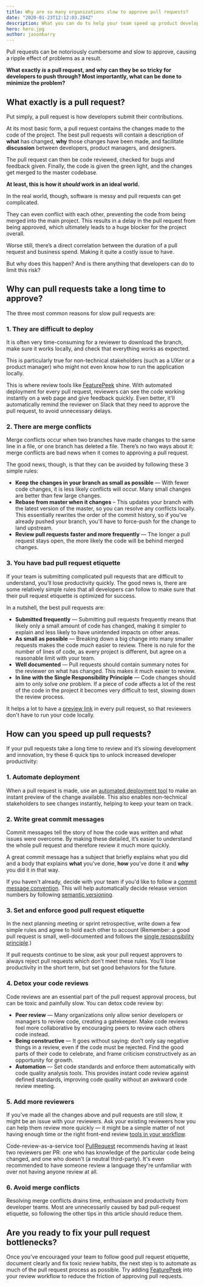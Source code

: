 ```yaml
---
title: Why are so many organizations slow to approve pull requests?
date: "2020-01-23T12:12:03.284Z"
description: What you can do to help your team speed up product development
hero: hero.jpg
author: jasonbarry
---
```


Pull requests can be notoriously cumbersome and slow to approve, causing a ripple effect of problems as a result. 

**What exactly _is_ a pull request, and why can they be so tricky for developers to push through? Most importantly, what can be done to minimize the problem?**

## What exactly is a pull request?

Put simply, a pull request is how developers submit their contributions. 

At its most basic form, a pull request contains the changes made to the code of the project. The best pull requests will contain a description of **what** has changed, **why** those changes have been made, and facilitate **discussion** between developers, product managers, and designers. 

The pull request can then be code reviewed, checked for bugs and feedback given. Finally, the code is given the green light, and the changes get merged to the master codebase.

**At least, this is how it _should_ work in an ideal world.**

In the real world, though, software is messy and pull requests can get complicated. 

They can even conflict with each other, preventing the code from being merged into the main project. This results in a delay in the pull request from being approved, which ultimately leads to a huge blocker for the project overall. 

Worse still, there’s a direct correlation between the duration of a pull request and business spend. Making it quite a costly issue to have. 

But why does this happen? And is there anything that developers can do to limit this risk? 


## Why can pull requests take a long time to approve?

The three most common reasons for slow pull requests are: 

### 1. They are difficult to deploy

It is often very time-consuming for a reviewer to download the branch, make sure it works locally, and check that everything works as expected.

This is particularly true for non-technical stakeholders (such as a UXer or a product manager) who might not even know how to run the application locally.

This is where review tools like [FeaturePeek](https://featurepeek.com) shine. With automated deployment for every pull request, reviewers can see the code working instantly on a web page and give feedback quickly. Even better, it'll automatically remind the reviewer on Slack that they need to approve the pull request, to avoid unnecessary delays.


### 2. There are merge conflicts

Merge conflicts occur when two branches have made changes to the same line in a file, or one branch has deleted a file. There’s no two ways about it: merge conflicts are bad news when it comes to approving a pull request. 

The good news, though, is that they can be avoided by following these 3 simple rules:

*   **Keep the changes in your branch as small as possible** — With fewer code changes, it is less likely conflicts will occur. Many small changes are better than few large changes.
*   **Rebase from master when it changes** – This updates your branch with the latest version of the master, so you can resolve any conflicts locally. This essentially rewrites the order of the commit history, so if you've already pushed your branch, you'll have to force-push for the change to land upstream.
*   **Review pull requests faster and more frequently** — The longer a pull request stays open, the more likely the code will be behind merged changes.

### 3. You have bad pull request etiquette

If your team is submitting complicated pull requests that are difficult to understand, you’ll lose productivity quickly. The good news is, there are some relatively simple rules that all developers can follow to make sure that their pull request etiquette is optimized for success.

In a nutshell, the best pull requests are:

*  **Submitted frequently** — Submitting pull requests frequently means that likely only a small amount of code has changed, making it simpler to explain and less likely to have unintended impacts on other areas. 
*  **As small as possible** — Breaking down a big change into many smaller requests makes the code _much_ easier to review. There is no rule for the number of lines of code, as every project is different, but agree on a reasonable limit with your team.
*  **Well documented** — Pull requests should contain summary notes for the reviewer on what has changed. This makes it much easier to review. 
*  **In line with the Single Responsibility Principle** — Code changes should aim to only solve _one_ problem. If a piece of code affects a lot of the rest of the code in the project it becomes very difficult to test, slowing down the review process.

It helps a lot to have a [preview link](https://featurepeek.com) in every pull request, so that reviewers don't have to run your code locally.

## How can you speed up pull requests?

If your pull requests take a long time to review and it’s slowing development and innovation, try these 6 quick tips to unlock increased developer productivity:

### 1. Automate deployment

When a pull request is made, use an [automated deployment tool](https://featurepeek.com) to make an instant preview of the change available.  This also enables non-technical stakeholders to see changes instantly, helping to keep your team on track.

### 2. Write great commit messages

Commit messages tell the story of how the code was written and what issues were overcome. By making these detailed, it’s easier to understand the whole pull request and therefore review it much more quickly. 

A great commit message has a subject that briefly explains what you did and a body that explains **what** you’ve done, **how** you’ve done it and **why** you did it in that way.

If you haven't already, decide with your team if you'd like to follow a [commit message convention](https://www.conventionalcommits.org/en/v1.0.0/). This will help automatically decide release version numbers by following [semantic versioning](https://semver.org).

### 3. Set and enforce good pull request etiquette

In the next planning meeting or sprint retrospective, write down a few simple rules and agree to hold each other to account (Remember: a good pull request is small, well-documented and follows the [single responsibility principle](https://en.wikipedia.org/wiki/Single_responsibility_principle).) 

If pull requests continue to be slow, ask your pull request approvers to always reject pull requests which don’t meet these rules. You’ll lose productivity in the short term, but set good behaviors for the future.

### 4. Detox your code reviews

Code reviews are an essential part of the pull request approval process, but can be toxic and painfully slow. You can detox code review by:

*   **Peer review** — Many organizations only allow senior developers or managers to review code, creating a gatekeeper. Make code reviews feel more collaborative by encouraging peers to review each others code instead.
*   **Being constructive** — It goes without saying: don’t only say negative things in a review, even if the code must be rejected. Find the good parts of their code to celebrate, and frame criticism constructively as an opportunity for growth.
*   **Automation** — Set code standards and enforce them automatically with code quality analysis tools. This provides instant code review against defined standards, improving code quality without an awkward code review meeting.

### 5. Add more reviewers

If you’ve made all the changes above and pull requests are still slow, it might be an issue with your reviewers. Ask your existing reviewers how you can help them review more quickly — it might be a simple matter of not having enough time or the right front-end review [tools in your workflow](https://featurepeek.com/). 

Code-review-as-a-service tool [PullRequest](https://www.pullrequest.com) recommends having at least two reviewers per PR: one who has knowledge of the particular code being changed, and one who doesn't (a neutral third-party). It's even recommended to have someone review a language they're unfamiliar with over not having anyone review at all.

### 6. Avoid merge conflicts

Resolving merge conflicts drains time, enthusiasm and productivity from developer teams. Most are unnecessarily caused by bad pull-request etiquette, so following the other tips in this article should reduce them.  


## Are you ready to fix your pull request bottlenecks? 

Once you’ve encouraged your team to follow good pull request etiquette, document clearly and fix toxic review habits, the next step is to automate as much of the pull request process as possible. Try adding [FeaturePeek](https://featurepeek.com/) into your review workflow to reduce the friction of approving pull requests. 
